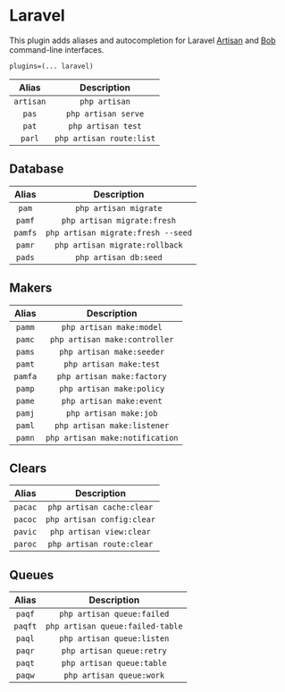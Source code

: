 # Laravel

This plugin adds aliases and autocompletion for Laravel [Artisan](https://laravel.com/docs/artisan) and [Bob](http://daylerees.github.io/laravel-bob/) command-line interfaces.

```
plugins=(... laravel)
```

| Alias | Description |
|:-:|:-:|
| `artisan`  | `php artisan`  |
| `pas`  | `php artisan serve` |
| `pat`  | `php artisan test` |
| `parl`  | `php artisan route:list` |

## Database

| Alias | Description |
|:-:|:-:|
| `pam`  |  `php artisan migrate` |
| `pamf`  |  `php artisan migrate:fresh` |
| `pamfs`  |  `php artisan migrate:fresh --seed` |
| `pamr`  |  `php artisan migrate:rollback` |
| `pads`  |  `php artisan db:seed` |

## Makers

| Alias | Description |
|:-:|:-:|
| `pamm`  |  `php artisan make:model` |
| `pamc`  |  `php artisan make:controller` |
| `pams`  |  `php artisan make:seeder` |
| `pamt`  |  `php artisan make:test` |
| `pamfa`  |  `php artisan make:factory` |
| `pamp`  |  `php artisan make:policy` |
| `pame`  |  `php artisan make:event` |
| `pamj`  |  `php artisan make:job` |
| `paml`  |  `php artisan make:listener` |
| `pamn`  |  `php artisan make:notification` |

## Clears

| Alias | Description |
|:-:|:-:|
| `pacac`  |  `php artisan cache:clear` |
| `pacoc`  |  `php artisan config:clear` |
| `pavic`  |  `php artisan view:clear` |
| `paroc`  |  `php artisan route:clear` |

## Queues

| Alias | Description |
|:-:|:-:|
| `paqf`  |  `php artisan queue:failed` |
| `paqft`  |  `php artisan queue:failed-table` |
| `paql`  |  `php artisan queue:listen` |
| `paqr`  |  `php artisan queue:retry` |
| `paqt`  |  `php artisan queue:table` |
| `paqw`  |  `php artisan queue:work` |
